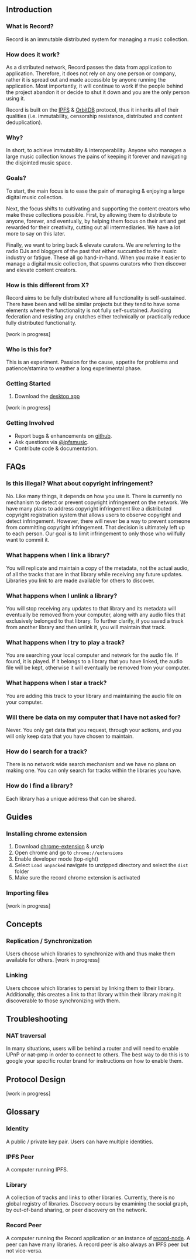 ## Introduction

### What is Record?
Record is an immutable distributed system for managing a music collection.

### How does it work?
As a distributed network, Record passes the data from application to application. Therefore, it does not rely on any one person or company, rather it is spread out and made accessible by anyone running the application. Most importantly, it will continue to work if the people behind the project abandon it or decide to shut it down and you are the only person using it.

Record is built on the [IPFS](https://ipfs.io/) & [OrbitDB](https://orbitdb.org/) protocol, thus it inherits all of their qualities (i.e. immutability, censorship resistance, distributed and content deduplication).

### Why?
In short, to achieve immutability & interoperability. Anyone who manages a large music collection knows the pains of keeping it forever and navigating the disjointed music space.

### Goals?
To start, the main focus is to ease the pain of managing & enjoying a large digital music collection.

Next, the focus shifts to cultivating and supporting the content creators who make these collections possible. First, by allowing them to distribute to anyone, forever, and eventually, by helping them focus on their art and get rewarded for their creativity, cutting out all intermediaries. We have a lot more to say on this later.

Finally, we want to bring back & elevate curators. We are referring to the radio DJs and bloggers of the past that either succumbed to the music industry or fatigue. These all go hand-in-hand. When you make it easier to manage a digital music collection, that spawns curators who then discover and elevate content creators.

### How is this different from X?
Record aims to be fully distributed where all functionality is self-sustained. There have been and will be similar projects but they tend to have some elements where the functionality is not fully self-sustained. Avoiding federation and resisting any crutches either technically or practically reduce fully distributed functionality.

[work in progress]

### Who is this for?
This is an experiment. Passion for the cause, appetite for problems and patience/stamina to weather a long experimental phase.

### Getting Started
1. Download the [desktop app](https://github.com/mistakia/record-app/releases)

[work in progress]

### Getting Involved
- Report bugs & enhancements on [github](https://github.com/mistakia/record-app/issues).
- Ask questions via [@ipfsmusic](https://twitter.com/ipfsmusic).
- Contribute code & documentation.

## FAQs

### Is this illegal? What about copyright infringement?
No. Like many things, it depends on how you use it. There is currently no mechanism to detect or prevent copyright infringement on the network. We have many plans to address copyright infringement like a distributed copyright registration system that allows users to observe copyright and detect infringement. However, there will never be a way to prevent someone from committing copyright infringement. That decision is ultimately left up to each person. Our goal is to limit infringement to only those who willfully want to commit it.

### What happens when I link a library?
You will replicate and maintain a copy of the metadata, not the actual audio, of all the tracks that are in that library while receiving any future updates. Libraries you link to are made available for others to discover.

### What happens when I unlink a library?
You will stop receiving any updates to that library and its metadata will eventually be removed from your computer, along with any audio files that exclusively belonged to that library. To further clarify, if you saved a track from another library and then unlink it, you will maintain that track.

### What happens when I try to play a track?
You are searching your local computer and network for the audio file. If found, it is played. If it belongs to a library that you have linked, the audio file will be kept, otherwise it will eventually be removed from your computer.

### What happens when I star a track?
You are adding this track to your library and maintaining the audio file on your computer.

### Will there be data on my computer that I have not asked for?
Never. You only get data that you request, through your actions, and you will only keep data that you have chosen to maintain.

### How do I search for a track?
There is no network wide search mechanism and we have no plans on making one. You can only search for tracks within the libraries you have.

### How do I find a library?
Each library has a unique address that can be shared.

## Guides
### Installing chrome extension
1. Download [chrome-extension](https://github.com/mistakia/record-chrome-extension/releases) & unzip
2. Open chrome and go to `chrome://extensions`
3. Enable developer mode (top-right)
4. Select `Load unpacked` navigate to unzipped directory and select the `dist` folder
5. Make sure the record chrome extension is activated

### Importing files
[work in progress]

## Concepts

### Replication / Synchronization
Users choose which libraries to synchronize with and thus make them available for others. [work in progress]

### Linking
Users choose which libraries to persist by linking them to their library. Additionally, this creates a link to that library within their library making it discoverable to those synchronizing with them.

## Troubleshooting
### NAT traversal
In many situations, users will be behind a router and will need to enable UPnP or nat-pmp in order to connect to others. The best way to do this is to google your specific router brand for instructions on how to enable them.

## Protocol Design
[work in progress]

## Glossary

### Identity
A public / private key pair. Users can have multiple identities.

### IPFS Peer
A computer running IPFS.

### Library
A collection of tracks and links to other libraries. Currently, there is no global registry of libraries. Discovery occurs by examining the social graph, by out-of-band sharing, or peer discovery on the network.

### Record Peer
A computer running the Record application or an instance of [record-node](https://github.com/mistakia/record-node). A peer can have many libraries. A record peer is also always an IPFS peer but not vice-versa.
